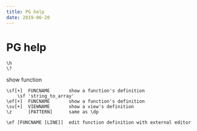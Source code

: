 ```yaml
---
title: PG help
date: 2019-06-20
---
```

# PG help

    \h
    \?

show function

    \sf[+]  FUNCNAME       show a function's definition
        \sf 'string_to_array'
    \ef[+]  FUNCNAME       show a function's definition
    \sv[+]  VIEWNAME       show a view's definition
    \z      [PATTERN]      same as \dp

    \ef [FUNCNAME [LINE]]  edit function definition with external editor